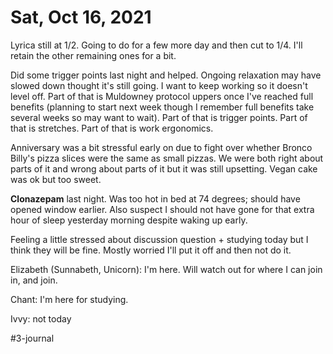 # Sat, Oct 16, 2021
Lyrica still at 1/2. Going to do for a few more day and then cut to 1/4. I'll retain the other remaining ones for a bit. 

Did some trigger points last night and helped. Ongoing relaxation may have slowed down thought it's still going. I want to keep working so it doesn't level off. Part of that is Muldowney protocol uppers once I've reached full benefits (planning to start next week though I remember full benefits take several weeks so may want to wait). Part of that is trigger points. Part of that is stretches. Part of that is work ergonomics. 

Anniversary was a bit stressful early on due to fight over whether Bronco Billy's pizza slices were the same as small pizzas. We were both right about parts of it and wrong about parts of it but it was still upsetting. Vegan cake was ok but too sweet. 

**Clonazepam** last night. Was too hot in bed at 74 degrees; should have opened window earlier. Also suspect I should not have gone for that extra hour of sleep yesterday morning despite waking up early. 

Feeling a little stressed about discussion question + studying today but I think they will be fine. Mostly worried I'll put it off and then not do it. 


Elizabeth (Sunnabeth, Unicorn): I'm here. Will watch out for where I can join in, and join.

Chant: I'm here for studying.

Ivvy: not today




#3-journal